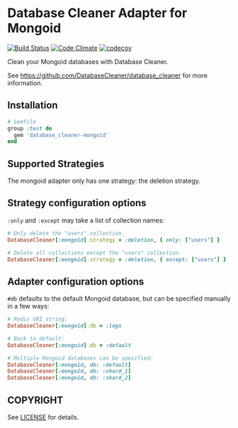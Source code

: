 # Database Cleaner Adapter for Mongoid

[![Build Status](https://travis-ci.org/DatabaseCleaner/database_cleaner-mongoid.svg?branch=master)](https://travis-ci.org/DatabaseCleaner/database_cleaner-mongoid)
[![Code Climate](https://codeclimate.com/github/DatabaseCleaner/database_cleaner-mongoid/badges/gpa.svg)](https://codeclimate.com/github/DatabaseCleaner/database_cleaner-mongoid)
[![codecov](https://codecov.io/gh/DatabaseCleaner/database_cleaner-mongoid/branch/master/graph/badge.svg)](https://codecov.io/gh/DatabaseCleaner/database_cleaner-mongoid)

Clean your Mongoid databases with Database Cleaner.

See https://github.com/DatabaseCleaner/database_cleaner for more information.

## Installation

```ruby
# Gemfile
group :test do
  gem 'database_cleaner-mongoid'
end
```

## Supported Strategies

The mongoid adapter only has one strategy: the deletion strategy.

## Strategy configuration options

`:only` and `:except` may take a list of collection names:

```ruby
# Only delete the "users" collection.
DatabaseCleaner[:mongoid].strategy = :deletion, { only: ["users"] }

# Delete all collections except the "users" collection.
DatabaseCleaner[:mongoid].strategy = :deletion, { except: ["users"] }
```

## Adapter configuration options

`#db` defaults to the default Mongoid database, but can be specified manually in a few ways:

```ruby
# Redis URI string:
DatabaseCleaner[:mongoid].db = :logs

# Back to default:
DatabaseCleaner[:mongoid].db = :default

# Multiple Mongoid databases can be specified:
DatabaseCleaner[:mongoid, db: :default]
DatabaseCleaner[:mongoid, db: :shard_1]
DatabaseCleaner[:mongoid, db: :shard_2]
```

## COPYRIGHT

See [LICENSE](LICENSE) for details.

